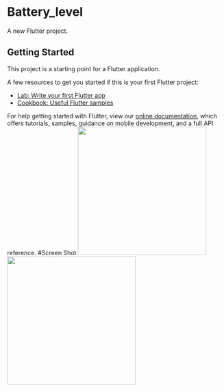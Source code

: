 # Battery_level

A new Flutter project.

## Getting Started

This project is a starting point for a Flutter application.

A few resources to get you started if this is your first Flutter project:

- [Lab: Write your first Flutter app](https://flutter.dev/docs/get-started/codelab)
- [Cookbook: Useful Flutter samples](https://flutter.dev/docs/cookbook)

For help getting started with Flutter, view our
[online documentation](https://flutter.dev/docs), which offers tutorials,
samples, guidance on mobile development, and a full API reference.
#Screen Shot
<img src="https://i.imgur.com/xgIVA6E.jpg" width="300">
<img src="https://i.imgur.com/MDnL2yt.jpg" width="300">
